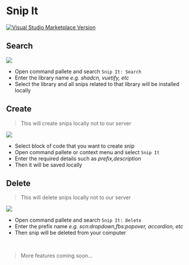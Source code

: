 # Snip It

<a href="https://marketplace.visualstudio.com/items?itemName=mfazail.snip-it-vscode" target="__blank"><img src="https://img.shields.io/visual-studio-marketplace/v/mfazail.snip-it-vscode.svg?color=eee&amp;label=VS%20Code%20Marketplace&logo=visual-studio-code" alt="Visual Studio Marketplace Version" /></a>

## Search 

<img src="https://snipit.mfazail.com/assets/vscode-search.png" />

- Open command pallete and search `Snip It: Search`
- Enter the library name _e.g. shadcn, vuetify, etc_
- Select the library and all snips related to that library will be installed locally


## Create

> This will create snips locally not to our server

<img src="https://snipit.mfazail.com/assets/vscode-snipit.png" />

- Select block of code that you want to create snip
- Open command pallete or context menu and select `Snip It`
- Enter the required details such as _prefix,description_
- Then it will be saved locally

## Delete

> This will delete snips locally not to our server

<img src="https://snipit.mfazail.com/assets/vscode-delete.png" />

- Open command pallete and search `Snip It: Delete`
- Enter the prefix name _e.g. scn:dropdown,fbs:popover, accordion, etc_
- Then snip will be deleted from your computer

<br>

> More features coming soon...